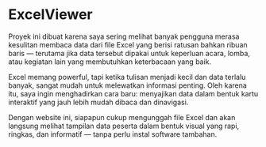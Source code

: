 # ExcelViewer
Proyek ini dibuat karena saya sering melihat banyak pengguna merasa kesulitan membaca data dari file Excel yang berisi ratusan bahkan ribuan baris — terutama jika data tersebut dipakai untuk keperluan acara, lomba, atau kegiatan lain yang membutuhkan keterbacaan yang baik.

Excel memang powerful, tapi ketika tulisan menjadi kecil dan data terlalu banyak, sangat mudah untuk melewatkan informasi penting. Oleh karena itu, saya ingin menghadirkan cara baru: menyajikan data dalam bentuk kartu interaktif yang jauh lebih mudah dibaca dan dinavigasi.

Dengan website ini, siapapun cukup mengunggah file Excel dan akan langsung melihat tampilan data peserta dalam bentuk visual yang rapi, ringkas, dan informatif — tanpa perlu instal software tambahan.
